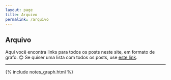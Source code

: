 ```yaml
---
layout: page
title: Arquivo
permalink: /arquivo
---
```


## Arquivo
Aqui você encontra links para todos os posts neste site, em formato de grafo. 😊
Se quiser uma lista com todos os posts, use [este link](https://marcosramon.net/arquivo-data).

<hr>

{% include notes_graph.html %}
